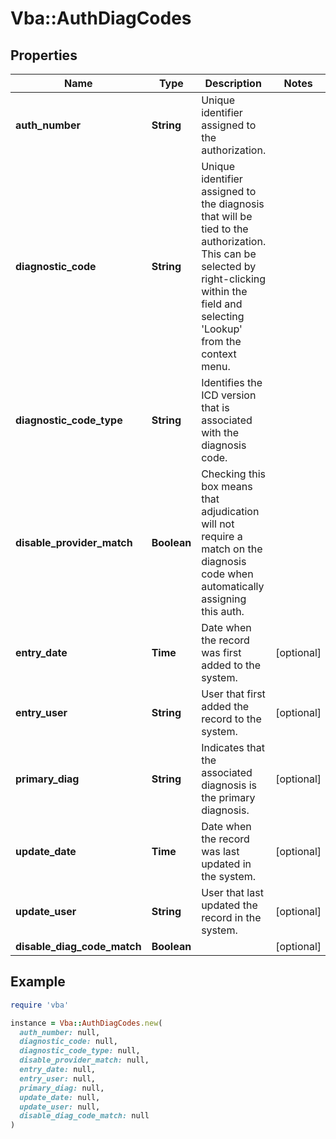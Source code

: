 # Vba::AuthDiagCodes

## Properties

| Name | Type | Description | Notes |
| ---- | ---- | ----------- | ----- |
| **auth_number** | **String** | Unique identifier assigned to the authorization. |  |
| **diagnostic_code** | **String** | Unique identifier assigned to the diagnosis that will be tied to the authorization. This can be selected by right-clicking within the field and selecting &#39;Lookup&#39; from the context menu. |  |
| **diagnostic_code_type** | **String** | Identifies the ICD version that is associated with the diagnosis code. |  |
| **disable_provider_match** | **Boolean** | Checking this box means that adjudication will not require a match on the diagnosis code when automatically assigning this auth. |  |
| **entry_date** | **Time** | Date when the record was first added to the system. | [optional] |
| **entry_user** | **String** | User that first added the record to the system. | [optional] |
| **primary_diag** | **String** | Indicates that the associated diagnosis is the primary diagnosis. | [optional] |
| **update_date** | **Time** | Date when the record was last updated in the system. | [optional] |
| **update_user** | **String** | User that last updated the record in the system. | [optional] |
| **disable_diag_code_match** | **Boolean** |  | [optional] |

## Example

```ruby
require 'vba'

instance = Vba::AuthDiagCodes.new(
  auth_number: null,
  diagnostic_code: null,
  diagnostic_code_type: null,
  disable_provider_match: null,
  entry_date: null,
  entry_user: null,
  primary_diag: null,
  update_date: null,
  update_user: null,
  disable_diag_code_match: null
)
```

